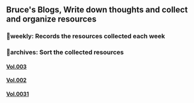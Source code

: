## Bruce's Blogs, Write down thoughts and collect and organize resources
### 📰weekly: Records the resources collected each week
### 📌archives: Sort the collected resources

#### [Vol.003](/weekly/Vol.003.md)
#### [Vol.002](/weekly/Vol.002.md)
#### [Vol.0031](/weekly/Vol.001.md)